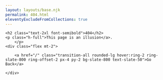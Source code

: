 ```yaml
---
layout: layouts/base.njk
permalink: 404.html
eleventyExcludeFromCollections: true
---
```


<div class="grid gap-2 my-12 px-8 w-full justify-center m-auto bg-slate-50">

    <h2 class="text-2xl font-semibold">404</h2>
    <p class="h-full">This page is an illusion</a>.
        </p>
    <div class="flex mt-2">

        <a href="/" class="transition-all rounded-lg hover:ring-2 ring-slate-800 ring-offset-2 px-4 py-2 bg-slate-800 text-slate-50">Go Back</a>

    </div>

</div>
